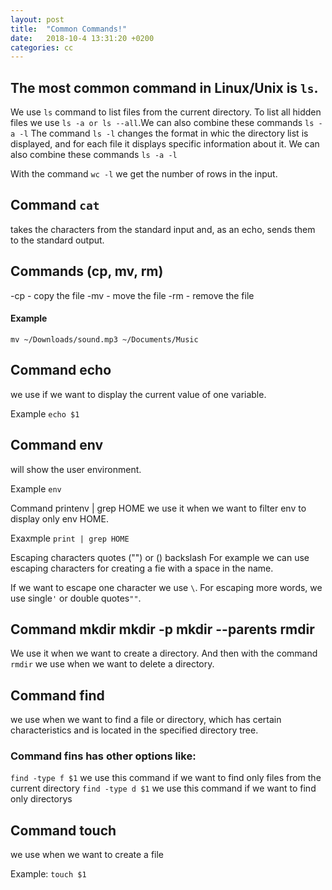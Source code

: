 ```yaml
---
layout: post
title:  "Common Commands!"
date:   2018-10-4 13:31:20 +0200
categories: cc
---
```


## The most common command in Linux/Unix is ```ls```.
We use ```ls``` command to list files from the current directory.
To list all hidden files we use ```ls -a or ls --all```.We can also combine these commands ```ls -a -l```
The command ```ls -l``` changes the format in whic the directory list is displayed, and for each file it displays specific information about it.
We can also combine these commands ```ls -a -l```

With the command ```wc -l``` we get the number of rows in the input.

## Command ```cat``` 
takes the characters from the standard input and, as an echo, sends them to the standard output.

## Commands (cp, mv, rm)

-cp - copy the file
-mv - move the file
-rm - remove the file 

#### Example

```mv ~/Downloads/sound.mp3 ~/Documents/Music```

## Command echo 
we use if we want to display the current value of one variable.

Example
```echo $1``` 

## Command env
will show the user environment.

Example
```env```

Command printenv | grep HOME
we use it when we want to filter env to display only env HOME.

Exaxmple
```print | grep HOME```

Escaping characters quotes ("") or (\) backslash
For example we can use escaping characters for creating a fie with a space in the name.

If we want to escape one character we use ```\```.
For escaping more words, we use single```'``` or double quotes```""```.

## Command mkdir mkdir -p mkdir --parents rmdir
We use it when we want to create a directory.
And then with the command ```rmdir``` we use when we want to delete a directory.

## Command find

we use when we want to find a file or directory, which has certain characteristics and is located in the specified directory tree.
 
### Command fins has other options like:

```find -type f $1``` we use this command if we want to find only files from the current directory
```find -type d $1``` we use this command if we want to find only directorys

## Command touch
we use when we want to create a file

Example: 
```touch $1```


